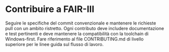 # Contribuire a FAIR-III

Seguire le specifiche del commit convenzionale e mantenere le richieste pull con un ambito ristretto. Ogni contributo deve includere documentazione e test pertinenti e deve mantenere la compatibilità con la toolchain di Windows-first. Fare riferimento al file CONTRIBUTING.md di livello superiore per le linee guida sul flusso di lavoro.
